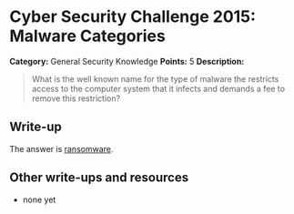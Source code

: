 # Cyber Security Challenge 2015: Malware Categories

**Category:** General Security Knowledge
**Points:** 5
**Description:**

> What is the well known name for the type of malware the restricts access to the computer system that it infects and demands a fee to remove this restriction?

## Write-up

The answer is [ransomware](https://en.wikipedia.org/wiki/Ransomware).

## Other write-ups and resources

* none yet
